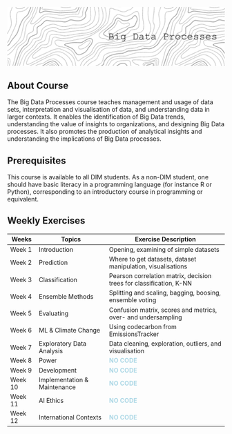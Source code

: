 ![Header](./header.png)

## About Course

The Big Data Processes course teaches management and usage of data sets, interpretation and visualisation of data, and understanding data in larger contexts. It enables the identification of Big Data trends, understanding the value of insights to organizations, and designing Big Data processes. It also promotes the production of analytical insights and understanding the implications of Big Data processes.

## Prerequisites

This course is available to all DIM students. As a non-DIM student, one should have basic literacy in a programming language (for instance R or Python), corresponding to an introductory course in programming or equivalent.

## Weekly Exercises

| Weeks  | Topics                                  | Exercise Description                  |
|--------|-----------------------------------------|---------------------------------------|
| Week 1 | Introduction                            | Opening, examining of simple datasets |
| Week 2 | Prediction                              | Where to get datasets, dataset manipulation, visualisations |
| Week 3 | Classification                          | Pearson correlation matrix, decision trees for classification, K-NN |
| Week 4 | Ensemble Methods                        | Splitting and scaling, bagging, boosing, ensemble voting|
| Week 5 | Evaluating                              | Confusion matrix, scores and metrics, over- and undersampling |
| Week 6 | ML & Climate Change                     | Using codecarbon from EmissionsTracker |
| Week 7 | Exploratory Data Analysis               | Data cleaning, exploration, outliers, and visualisation |
| Week 8 | Power                                   | <span style="color:lightblue">**NO CODE**</span> |
| Week 9 | Development                             | <span style="color:lightblue">**NO CODE**</span> |
| Week 10 | Implementation & Maintenance           | <span style="color:lightblue">**NO CODE**</span> |
| Week 11 | AI Ethics                              | <span style="color:lightblue">**NO CODE**</span> |
| Week 12 | International Contexts                 | <span style="color:lightblue">**NO CODE**</span> |
